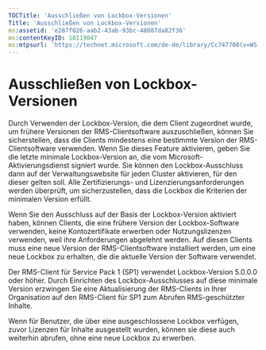 ```yaml
---
TOCTitle: 'Ausschließen von Lockbox-Versionen'
Title: 'Ausschließen von Lockbox-Versionen'
ms:assetid: 'e287f026-aab2-43ab-93bc-48087da82f36'
ms:contentKeyID: 18119047
ms:mtpsurl: 'https://technet.microsoft.com/de-de/library/Cc747700(v=WS.10)'
---
```


Ausschließen von Lockbox-Versionen
==================================

Durch Verwenden der Lockbox-Version, die dem Client zugeordnet wurde, um frühere Versionen der RMS-Clientsoftware auszuschließen, können Sie sicherstellen, dass die Clients mindestens eine bestimmte Version der RMS-Clientsoftware verwenden. Wenn Sie dieses Feature aktivieren, geben Sie die letzte minimale Lockbox-Version an, die vom Microsoft-Aktivierungsdienst signiert wurde. Sie können den Lockbox-Ausschluss dann auf der Verwaltungswebsite für jeden Cluster aktivieren, für den dieser gelten soll. Alle Zertifizierungs- und Lizenzierungsanforderungen werden überprüft, um sicherzustellen, dass die Lockbox die Kriterien der minimalen Version erfüllt.

Wenn Sie den Ausschluss auf der Basis der Lockbox-Version aktiviert haben, können Clients, die eine frühere Version der Lockbox-Software verwenden, keine Kontozertifikate erwerben oder Nutzungslizenzen verwenden, weil ihre Anforderungen abgelehnt werden. Auf diesen Clients muss eine neue Version der RMS-Clientsoftware installiert werden, um eine neue Lockbox zu erhalten, die die aktuelle Version der Software verwendet.

Der RMS-Client für Service Pack 1 (SP1) verwendet Lockbox-Version 5.0.0.0 oder höher. Durch Einrichten des Lockbox-Ausschlusses auf diese minimale Version erzwingen Sie eine Aktualisierung der RMS-Clients in Ihrer Organisation auf den RMS-Client für SP1 zum Abrufen RMS-geschützter Inhalte.

Wenn für Benutzer, die über eine ausgeschlossene Lockbox verfügen, zuvor Lizenzen für Inhalte ausgestellt wurden, können sie diese auch weiterhin abrufen, ohne eine neue Lockbox zu erwerben.

